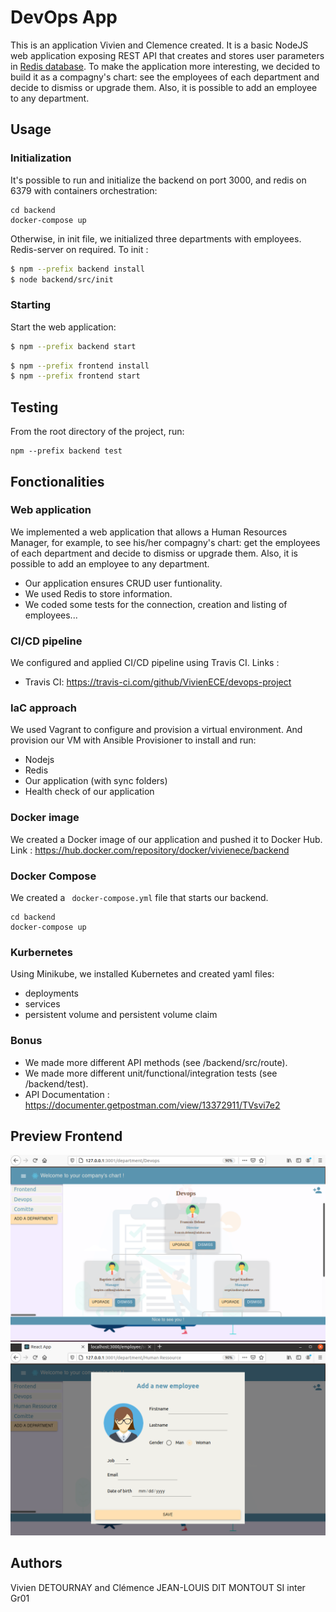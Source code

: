 # DevOps App

This is an application Vivien and Clemence created. It is a basic NodeJS web application exposing REST API that creates and stores user parameters in [Redis database](https://redis.io/). To make the application more interesting, we decided to build it as a compagny's chart: see the employees of each department and decide to dismiss or upgrade them. Also, it is possible to add an employee to any department.

## Usage

### Initialization

It's possible to run and initialize the backend on port 3000, and redis on 6379 with containers orchestration:
```
cd backend
docker-compose up
```

Otherwise, in init file, we initialized three departments with employees. 
Redis-server on required.
To init :
```bash
$ npm --prefix backend install 
$ node backend/src/init
```

### Starting

Start the web application:

```bash
$ npm --prefix backend start  
```

```bash
$ npm --prefix frontend install 
$ npm --prefix frontend start
```
## Testing

From the root directory of the project, run:

```
npm --prefix backend test 
```

## Fonctionalities

### Web application

We implemented a web application that allows a Human Resources Manager, for example, to see his/her compagny's chart: get the employees of each department and decide to dismiss or upgrade them. Also, it is possible to add an employee to any department. 

* Our application ensures CRUD user funtionality. 
* We used Redis to store information. 
* We coded some tests for the connection, creation and listing of employees...

### CI/CD pipeline

We configured and applied CI/CD pipeline using Travis CI. Links : 
* Travis CI: https://travis-ci.com/github/VivienECE/devops-project

### IaC approach

We used Vagrant to configure and provision a virtual environment. And provision our VM with Ansible Provisioner to install and run:
* Nodejs
* Redis
* Our application (with sync folders)
* Health check of our application

### Docker image

We created a Docker image of our application and pushed it to Docker Hub. Link : https://hub.docker.com/repository/docker/vivienece/backend

### Docker Compose

We created a ``` docker-compose.yml``` file that starts our backend.
```
cd backend
docker-compose up
```

### Kurbernetes

Using Minikube, we installed Kubernetes and created yaml files:
* deployments
* services
* persistent volume and persistent volume claim


### Bonus

* We made more different API methods (see /backend/src/route).
* We made more different unit/functional/integration tests (see /backend/test).
* API Documentation : https://documenter.getpostman.com/view/13372911/TVsvi7e2

## Preview Frontend

![](img/img1.png)
![](img/img2.png)

## Authors

Vivien DETOURNAY and Clémence JEAN-LOUIS DIT MONTOUT
SI inter Gr01

